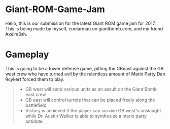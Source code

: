 # Giant-ROM-Game-Jam

Hello, this is our submission for the latest Giant ROM game jam for 2017. This is being made by myself, coolarman on giantbomb.com, and my friend Axelm3sh. 

# Gameplay

This is going to be a tower defense game, pitting the GBeast against the GB west crew who have turned evil by the relentless amount of Mario Party Dan Rcykert forced them to play.

> + GB west will send various units as an assult on the Giant Bomb east crew
> + GB east will control turrets that can be placed freely along the battlefield
> + Victory is achieved if the player can survive GB west's onslaught while Dr. Austin Walker is able to synthesize a mario party antidote. 